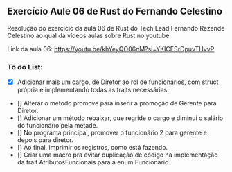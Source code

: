 ## Exercício Aule 06 de Rust do Fernando Celestino

Resolução do exercício da aula 06 de Rust do Tech Lead Fernando Rezende Celestino ao qual dá vídeos aulas sobre Rust no youtube.

Link da aula 06: https://youtu.be/khYeyQO06nM?si=YKICESrDpuvTHvvP

### To do List:

- [x] Adicionar mais um cargo, de Diretor ao rol de funcionários, com struct própria e implementando todas as traits necessárias.
- [] Alterar o método promove para inserir a promoção de Gerente para Diretor.
- [] Adicionar um método rebaixar, que regride o cargo e diminui o salário do funcionário pela metade.
- [] No programa principal, promover o funcionário 2 para gerente e depois para diretor.
- [] Ao final, imprimir os registros, como está fazendo.
- [] Criar uma macro pra evitar duplicação de código na implementação da trait AtributosFuncionais para a enum Funcionario.
